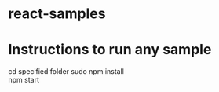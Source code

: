 # react-samples


# Instructions to run any sample  
cd specified folder
sudo npm install  
npm start  
